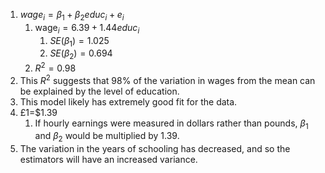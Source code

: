 1. $wage_{i}=\beta_{1}+\beta_{2}educ_{i}+e_{i}$
	1. $\text{wage}_{i}=6.39+1.44educ_{i}$
		1. $SE(\beta_{1})=1.025$
		2. $SE(\beta_{2})=0.694$
	2. $R^2=0.98$
2. This $R^2$ suggests that 98% of the variation in wages from the mean can be explained by the level of education.
3. This model likely has extremely good fit for the data.
4. £1=$1.39
	1. If hourly earnings were measured in dollars rather than pounds, $\beta_{1}$ and $\beta_{2}$ would be multiplied by 1.39.
5. The variation in the years of schooling has decreased, and so the estimators will have an increased variance.